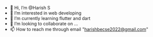 - 👋 Hi, I’m @Harish S
- 👀 I’m interested in web developing
- 🌱 I’m currently learning flutter and dart
- 💞️ I’m looking to collaborate on ...
- 📫 How to reach me through email "harishbecse2022@gmail.com"



